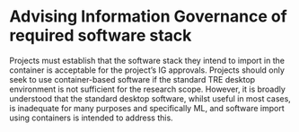 # Advising Information Governance of required software stack

Projects must establish that the software stack they intend to import in the container is acceptable for the project’s IG approvals. Projects should only seek to use container-based software if the standard TRE desktop environment is not sufficient for the research scope. However, it is broadly understood that the standard desktop software, whilst useful in most cases, is inadequate for many purposes and specifically ML, and software import using containers is intended to address this.
